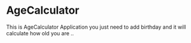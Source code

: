# AgeCalculator
This is AgeCalculator Application 
you just need to add birthday and it will calculate how old you are ..
